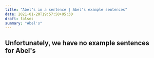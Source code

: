 ```yaml
---
title: "Abel's in a sentence | Abel's example sentences"
date: 2021-01-20T19:57:50+05:30
draft: falses
summary: "Abel's"
---
```

## Unfortunately, we have no example sentences for Abel's                 
